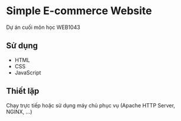 # Simple E-commerce Website
Dự án cuối môn học WEB1043

## Sử dụng
- HTML
- CSS
- JavaScript

## Thiết lặp
Chạy trực tiếp hoặc sử dụng máy chủ phục vụ (Apache HTTP Server, NGINX, ...)